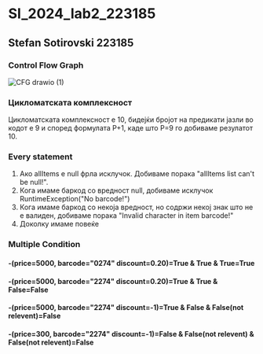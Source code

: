 # SI_2024_lab2_223185

## Stefan Sotirovski 223185

### Control Flow Graph

![CFG drawio (1)](https://github.com/SteFanRoaylSotIrovsKi/SI_2024_lab2_223185/assets/166416103/852ea3fc-4078-4903-bf88-8f2be79870da)


### Цикломатската комплексност
Цикломатската комплексност е 10, бидејќи бројот на предикати јазли во кодот е 9 и според формулата P+1, каде што P=9 го добиваме резулатот 10.

### Every statement
1. Ако allItems е null фрла исклучок. Добиваме порака "allItems list can't be null!". 
2. Кога имаме баркод со вредност null, добиваме исклучок RuntimeException("No barcode!")
3. Кога имаме баркод со некоја вредност, но содржи некој знак што не е валиден, добиваме порака "Invalid character in item barcode!"
4. Доколку имаме повеќе

### Multiple Condition
#### -(price=5000, barcode="0274" discount=0.20)=True & True & True=True
#### -(price=5000, barcode="2274" discount=0.20)=True & True & False=False
#### -(price=5000, barcode="2274" discount=-1)=True & False & False(not relevent)=False
#### -(price=300, barcode="2274" discount=-1)=False & False(not relevent) & False(not relevent)=False
